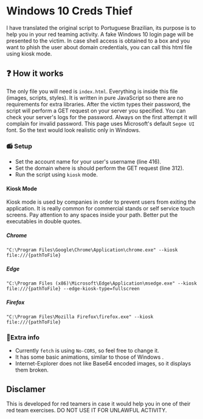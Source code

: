 <div>
  <br>
  <h1>Windows 10 Creds Thief</h1>
  <p>I have translated the original script to Portuguese Brazilian, its purpose is to help you in your red teaming activity. A fake Windows 10 login page will be presented to the victim. In case shell access is obtained to a box and you want to phish the user about domain credentials, you can call this html file using 
  kiosk mode.</p>
</div>


## ❓ How it works

The only file you will need is  `index.html`. Everything is inside this file (images, scripts, styles). It is written in pure JavaScript so there are no requirements for extra libraries. After the victim types their password, the script will perform a GET request on your server you specified. You can check your server's logs for the password. Always on the first attempt it will complain for invalid password. This page uses Microsoft's default `Segoe UI` font. So the text would look realistic only in Windows. 

### 📻 Setup

- Set the account name for your user's username (line 416).
- Set the domain  where is should perform the GET request (line 312). 
- Run the script using `kiosk` mode.

#### Kiosk Mode

Kiosk mode is used by companies in order to prevent users from exiting the application. It is really common for commercial stands or self service touch screens.
Pay attention to any spaces inside your path. Better put the executables in double quotes.

##### Chrome 
```
"C:\Program Files\Google\Chrome\Application\chrome.exe" --kiosk file:///{pathToFile}
```

##### Edge
```
"C:\Program Files (x86)\Microsoft\Edge\Application\msedge.exe" --kiosk file:///{pathToFile} --edge-kiosk-type=fullscreen
```

##### Firefox
```
"C:\Program Files\Mozilla Firefox\firefox.exe" --kiosk file:///{pathToFile}
```

### 📒Extra info

- Currently `fetch` is using `No-CORS`, so feel free to change it.
- It has some basic animations, similar to those of Windows .
- Internet-Explorer does not like Base64 encoded images, so it displays them broken. 


## Disclamer

This is developed for red teamers in case it would help you in one of their red team exercises. DO NOT USE IT FOR UNLAWFUL ACTIVITY.
